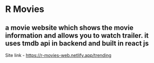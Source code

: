 # R Movies

## a movie website which shows the movie information and allows you to watch trailer. it uses tmdb api in backend and built in react js

Site link - https://r-movies-web.netlify.app/trending
